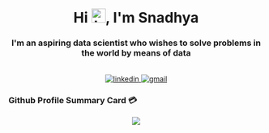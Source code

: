 <div align="center">
<h1> Hi <img src="https://user-images.githubusercontent.com/1303154/88677602-1635ba80-d120-11ea-84d8-d263ba5fc3c0.gif" width="28px" height="28px" alt="hi">, I'm Snadhya </h1>
</div>
<div align="center">
<h3>I'm an aspiring data scientist who wishes to solve problems in the world by means of data</h3>
</div>
<br>
<div align="center">
<a href="https://www.linkedin.com/in/sandhyadubba" target="_blank">
<img src="https://img.shields.io/badge/visit%20my%20Linkedin-0A66C2?style=for-the-badge&logo=linkedin&logoColor=white" alt="linkedin" />
</a>
<a href="mailto:sandhyadubba700@gmail.com" target="_blank">
<img src="https://img.shields.io/badge/email%20me-EA4335?style=for-the-badge&logo=gmail&logoColor=white" alt="gmail" />
</a>
</div>

### Github Profile Summary Card 💳
<p align="center">
  <img src="https://github-profile-summary-cards.vercel.app/api/cards/profile-details?username=sandhya877&theme=vue"/>
</p>





